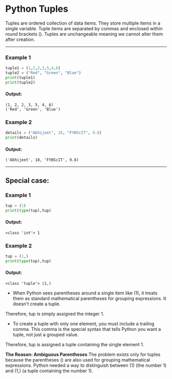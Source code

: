# Python Tuples
Tuples are ordered collection of data items. They store multiple items in a single variable. Tuple items are separated by commas and enclosed within round brackets (). Tuples are unchangeable meaning we cannot alter them after creation.

---
### Example 1
```python
tuple1 = (1,2,2,3,5,4,6)
tuple2 = ("Red", "Green", "Blue")
print(tuple1)
print(tuple2)
```
#### Output:
```
(1, 2, 2, 3, 5, 4, 6)
('Red', 'Green', 'Blue')
```

### Example 2
```python
details = ("Abhijeet", 18, "FYBScIT", 9.8)
print(details)
```
#### Output:
```
('Abhijeet', 18, 'FYBScIT', 9.8)
```
---

## Special case:

### Example 1
```python
tup = (1)
print(type(tup),tup)
```
#### Output:
```
<class 'int'> 1
```

### Example 2
```python
tup = (1,)
print(type(tup),tup)
```
#### Output:
```
<class 'tuple'> (1,)
```

- When Python sees parentheses around a single item like (1), it treats them as standard mathematical parentheses for grouping expressions. It doesn't create a tuple.

Therefore, tup is simply assigned the integer 1.


- To create a tuple with only one element, you must include a trailing comma. This comma is the special syntax that tells Python you want a tuple, not just a grouped value.

Therefore, tup is assigned a tuple containing the single element 1.

**The Reason: Ambiguous Parentheses**
The problem exists only for tuples because the parentheses () are also used for grouping mathematical expressions. Python needed a way to distinguish between (1) (the number 1) and (1,) (a tuple containing the number 1).


